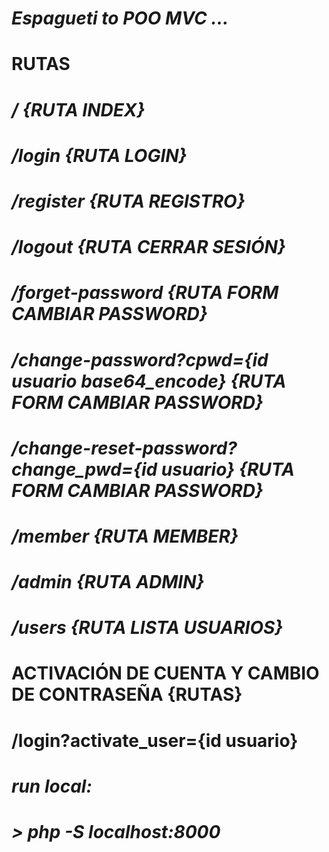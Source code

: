 # **_Espagueti to POO MVC ..._**

# RUTAS

# */ {RUTA INDEX}*
# */login {RUTA LOGIN}*
# */register {RUTA REGISTRO}*
# */logout {RUTA CERRAR SESIÓN}*
# */forget-password {RUTA FORM CAMBIAR PASSWORD}*
# */change-password?cpwd={id usuario base64_encode} {RUTA FORM CAMBIAR PASSWORD}*
# */change-reset-password?change_pwd={id usuario} {RUTA FORM CAMBIAR PASSWORD}*
# */member {RUTA MEMBER}*
# */admin {RUTA ADMIN}*
# */users {RUTA LISTA USUARIOS}*

# ACTIVACIÓN DE CUENTA Y CAMBIO DE CONTRASEÑA {RUTAS}
# /login?activate_user={id usuario}


# *run local:*
# *> php -S localhost:8000*
